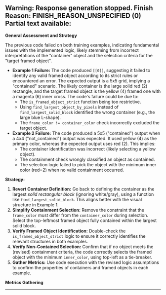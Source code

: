 Warning: Response generation stopped. Finish Reason: FINISH_REASON_UNSPECIFIED (0)
Partial text available:
---
**General Assessment and Strategy**

The previous code failed on both training examples, indicating fundamental issues with the implemented logic, likely stemming from incorrect interpretations of the "container" object and the selection criteria for the "target framed object".

*   **Example 1 Failure:** The code produced `[[0]]`, suggesting it failed to identify any valid framed object according to its strict rules or encountered an error. The expected output is a 5x5 grid, implying a "contained" scenario. The likely container is the large solid red (2) rectangle, and the target framed object is the yellow (4) framed one with a magenta (6) inner cross. The code's failure could be due to:
    *   The `is_framed_object_strict` function being too restrictive.
    *   Using `find_largest_object_by_pixels` instead of `find_largest_solid_block` identified the wrong container (e.g., the large blue L-shape).
    *   The `frame_color != container_color` check incorrectly excluded the target object.
*   **Example 2 Failure:** The code produced a 5x5 ("contained") output when a 4x4 ("not_contained") output was expected. It used yellow (4) as the primary color, whereas the expected output uses red (2). This implies:
    *   The container identification was incorrect (likely selecting a yellow object).
    *   The containment check wrongly classified an object as contained.
    *   The selection logic failed to pick the object with the minimum inner color (red=2) when no valid containment occurred.

**Strategy:**

1.  **Revert Container Definition:** Go back to defining the container as the largest *solid rectangular block* (ignoring white/gray), using a function like `find_largest_solid_block`. This aligns better with the visual structure in Example 1.
2.  **Simplify Containment Selection:** Remove the constraint that the `frame_color` must differ from the `container_color` during selection. Select the top-leftmost framed object fully contained within the largest solid block.
3.  **Verify Framed Object Identification:** Double-check the `is_framed_object_strict` logic to ensure it correctly identifies the relevant structures in both examples.
4.  **Verify Non-Contained Selection:** Confirm that if no object meets the (revised) containment criteria, the code correctly selects the framed object with the minimum `inner_color`, using top-left as a tie-breaker.
5.  **Gather Metrics:** Use code execution with the revised logic assumptions to confirm the properties of containers and framed objects in each example.

**Metrics Gathering**

---
